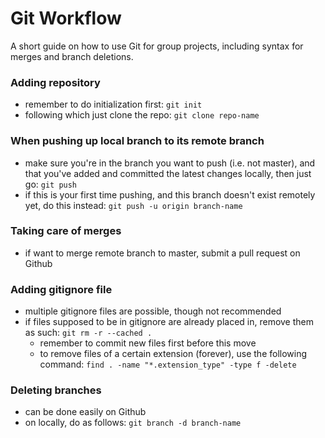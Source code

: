 # Git Workflow

A short guide on how to use Git for group projects, including syntax for merges and branch deletions.

### Adding repository

- remember to do initialization first: `git init`
- following which just clone the repo: `git clone repo-name`

### When pushing up local branch to its remote branch

- make sure you're in the branch you want to push (i.e. not master), and that you've added and committed the latest changes locally, then just go: `git push`
- if this is your first time pushing, and this branch doesn't exist remotely yet, do this instead: `git push -u origin branch-name`

### Taking care of merges

- if want to merge remote branch to master, submit a pull request on Github

### Adding gitignore file

- multiple gitignore files are possible, though not recommended
- if files supposed to be in gitignore are already placed in, remove them as such: `git rm -r --cached .`
  - remember to commit new files first before this move
  - to remove files of a certain extension (forever), use the following command: `find . -name "*.extension_type" -type f -delete`

### Deleting branches

- can be done easily on Github
- on locally, do as follows: `git branch -d branch-name`
